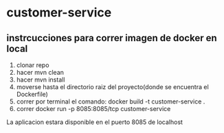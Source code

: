# customer-service

## instrcucciones para correr imagen de docker en local 

1. clonar repo
2. hacer mvn clean
3. hacer mvn install
4. moverse hasta el directorio raiz del proyecto(donde se encuentra el Dockerfile)
5. correr por terminal el comando: docker build -t customer-service .
6. correr docker run -p 8085:8085/tcp customer-service

La aplicacion estara disponible en el puerto 8085 de localhost
